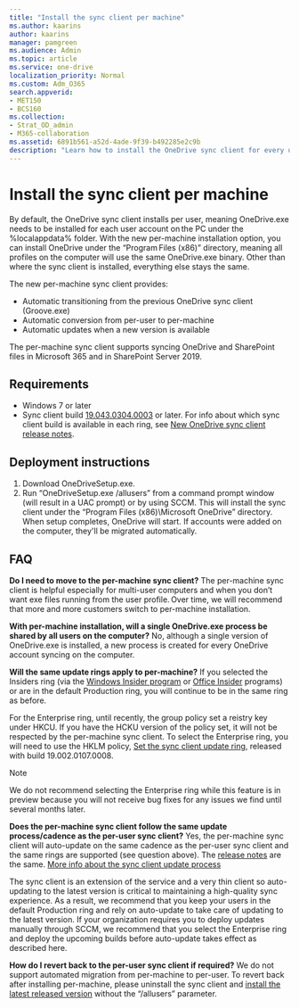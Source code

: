 ```yaml
---
title: "Install the sync client per machine"
ms.author: kaarins
author: kaarins
manager: pamgreen
ms.audience: Admin
ms.topic: article
ms.service: one-drive
localization_priority: Normal
ms.custom: Adm_O365
search.appverid:
- MET150
- BCS160
ms.collection: 
- Strat_OD_admin
- M365-collaboration
ms.assetid: 6891b561-a52d-4ade-9f39-b492285e2c9b
description: "Learn how to install the OneDrive sync client for every user account on a Windows PC."
---
```


# Install the sync client per machine

By default, the OneDrive sync client installs per user, meaning OneDrive.exe needs to be installed for each user account on the PC under the %localappdata% folder. With the new per-machine installation option, you can install OneDrive under the “Program Files (x86)” directory, meaning all profiles on the computer will use the same OneDrive.exe binary. Other than where the sync client is installed, everything else stays the same.  

The new per-machine sync client provides:

- Automatic transitioning from the previous OneDrive sync client (Groove.exe)
- Automatic conversion from per-user to per-machine
- Automatic updates when a new version is available

The per-machine sync client supports syncing OneDrive and SharePoint files in Microsoft 365 and in SharePoint Server 2019. 

## Requirements

- Windows 7 or later
- Sync client build [19.043.0304.0003](https://go.microsoft.com/fwlink/?linkid=2083517) or later. For info about which sync client build is available in each ring, see [New OneDrive sync client release notes](https://support.office.com/article/845dcf18-f921-435e-bf28-4e24b95e5fc0).
  
## Deployment instructions

1. Download OneDriveSetup.exe.
2. Run “OneDriveSetup.exe /allusers” from a command prompt window (will result in a UAC prompt) or by using SCCM. This will install the sync client under the “Program Files (x86)\Microsoft OneDrive” directory. 
When setup completes, OneDrive will start. If accounts were added on the computer, they'll be migrated automatically.  
  
## FAQ

**Do I need to move to the per-machine sync client?** 
The per-machine sync client is helpful especially for multi-user computers and when you don’t want exe files running from the user profile. Over time, we will recommend that more and more customers switch to per-machine installation. 
 
**With per-machine installation, will a single OneDrive.exe process be shared by all users on the computer?** 
No, although a single version of OneDrive.exe is installed, a new process is created for every OneDrive account syncing on the computer. 
 
**Will the same update rings apply to per-machine?** 
If you selected the Insiders ring (via the [Windows Insider program](https://insider.windows.com/) or [Office Insider](https://products.office.com/office-insider) programs) or are in the default Production ring, you will continue to be in the same ring as before. 
 
For the Enterprise ring, until recently, the group policy set a reistry key under HKCU. If you have the HCKU version of the policy set, it will not be respected by the per-machine sync client. To select the Enterprise ring, you will need to use the HKLM policy, [Set the sync client update ring](use-group-policy.md#GPOSetUpdateRing), released with build 19.002.0107.0008. 

> [!NOTE]
> We do not recommend selecting the Enterprise ring while this feature is in preview because you will not receive bug fixes for any issues we find until several months later.  
 
**Does the per-machine sync client follow the same update process/cadence as the per-user sync client?** 
Yes, the per-machine sync client will auto-update on the same cadence as the per-user sync client and the same rings are supported (see question above). The [release notes](https://support.office.com/article/845dcf18-f921-435e-bf28-4e24b95e5fc0) are the same. [More info about the sync client update process](sync-client-update-process.md)
 
The sync client is an extension of the service and a very thin client so auto-updating to the latest version is critical to maintaining a high-quality sync experience. As a result, we recommend that you keep your users in the default Production ring and rely on auto-update to take care of updating to the latest version. If your organization requires you to deploy updates manually through SCCM, we recommend that you select the Enterprise ring and deploy the upcoming builds before auto-update takes effect as described here. 
 
**How do I revert back to the per-user sync client if required?** 
We do not support automated migration from per-machine to per-user. To revert back after installing per-machine, please uninstall the sync client and [install the latest released version](https://go.microsoft.com/fwlink/?linkid=844652) without the “/allusers” parameter.  
 

  

